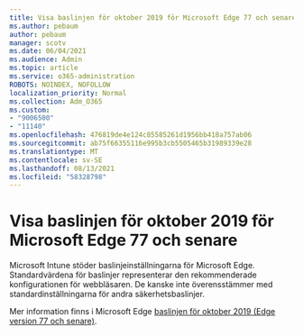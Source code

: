 ```yaml
---
title: Visa baslinjen för oktober 2019 för Microsoft Edge 77 och senare
ms.author: pebaum
author: pebaum
manager: scotv
ms.date: 06/04/2021
ms.audience: Admin
ms.topic: article
ms.service: o365-administration
ROBOTS: NOINDEX, NOFOLLOW
localization_priority: Normal
ms.collection: Adm_O365
ms.custom:
- "9006500"
- "11140"
ms.openlocfilehash: 476819de4e124c85585261d1956bb418a757ab06
ms.sourcegitcommit: ab75f66355116e995b3cb5505465b31989339e28
ms.translationtype: MT
ms.contentlocale: sv-SE
ms.lasthandoff: 08/13/2021
ms.locfileid: "58328798"
---
```

# <a name="view-the-october-2019-baseline-for-microsoft-edge-versions-77-and-later"></a>Visa baslinjen för oktober 2019 för Microsoft Edge 77 och senare

Microsoft Intune stöder baslinjeinställningarna för Microsoft Edge. Standardvärdena för baslinjer representerar den rekommenderade konfigurationen för webbläsaren. De kanske inte överensstämmer med standardinställningarna för andra säkerhetsbaslinjer.

Mer information finns i Microsoft Edge [baslinjen för oktober 2019 (Edge version 77 och senare)](https://docs.microsoft.com/mem/intune/protect/security-baseline-settings-edge?pivots=edge-october-2019).